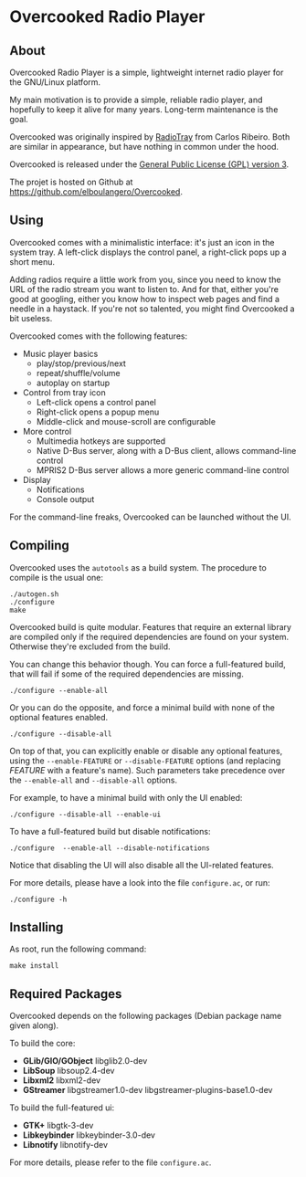 Overcooked Radio Player
=======================



About
-----

Overcooked Radio Player is a simple, lightweight internet radio player for the
GNU/Linux platform.

My main motivation is to provide a simple, reliable radio player, and hopefully
to keep it alive for many years. Long-term maintenance is the goal.

Overcooked was originally inspired by [RadioTray](http://radiotray.sourceforge.net/)
from Carlos Ribeiro. Both are similar in appearance, but have nothing in common
under the hood.

Overcooked is released under the [General Public License (GPL) version 3](LICENSE).

The projet is hosted on Github at <https://github.com/elboulangero/Overcooked>.



Using
-----

Overcooked comes with a minimalistic interface: it's just an icon in the system tray.
A left-click displays the control panel, a right-click pops up a short menu.

Adding radios require a little work from you, since you need to know the URL of
the radio stream you want to listen to. And for that, either you're good at 
googling, either you know how to inspect web pages and find a needle in a
haystack. If you're not so talented, you might find Overcooked a bit useless.

Overcooked comes with the following features:
- Music player basics
  - play/stop/previous/next
  - repeat/shuffle/volume
  - autoplay on startup
- Control from tray icon
  - Left-click opens a control panel
  - Right-click opens a popup menu
  - Middle-click and mouse-scroll are configurable
- More control
  - Multimedia hotkeys are supported
  - Native D-Bus server, along with a D-Bus client, allows command-line control
  - MPRIS2 D-Bus server allows a more generic command-line control
- Display
  - Notifications
  - Console output

For the command-line freaks, Overcooked can be launched without the UI.



Compiling
---------

Overcooked uses the `autotools` as a build system.
The procedure to compile is the usual one:

	./autogen.sh
	./configure
	make

Overcooked build is quite modular. Features that require an external library
are compiled only if the required dependencies are found on your system.
Otherwise they're excluded from the build.

You can change this behavior though. You can force a full-featured build, that
will fail if some of the required dependencies are missing.

	./configure --enable-all

Or you can do the opposite, and force a minimal build with none of the optional
features enabled.

	./configure --disable-all

On top of that, you can explicitly enable or disable any optional features,
using the `--enable-FEATURE` or `--disable-FEATURE` options (and replacing
*FEATURE* with a feature's name). Such parameters take precedence over the
`--enable-all` and `--disable-all` options.

For example, to have a minimal build with only the UI enabled:

	./configure --disable-all --enable-ui

To have a full-featured build but disable notifications:

	./configure  --enable-all --disable-notifications

Notice that disabling the UI will also disable all the UI-related features.

For more details, please have a look into the file `configure.ac`, or run:

	./configure -h



Installing
----------

As root, run the following command:

	make install



Required Packages
-----------------

Overcooked depends on the following packages (Debian package name given along).

To build the core:

- __GLib/GIO/GObject__	libglib2.0-dev
- __LibSoup__		libsoup2.4-dev
- __Libxml2__		libxml2-dev
- __GStreamer__		libgstreamer1.0-dev
			libgstreamer-plugins-base1.0-dev

To build the full-featured ui:

- __GTK+__		libgtk-3-dev
- __Libkeybinder__	libkeybinder-3.0-dev
- __Libnotify__		libnotify-dev

For more details, please refer to the file `configure.ac`.

